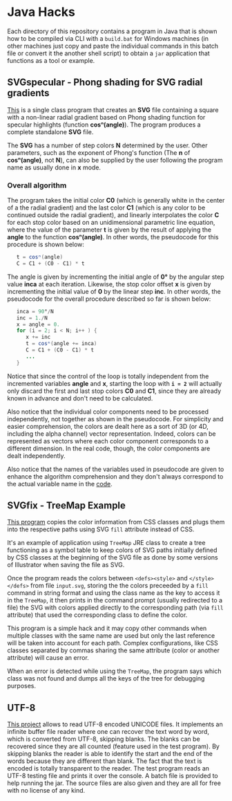 # Java Hacks

Each directory of this repository contains a program in Java that is shown how to be compiled 
via CLI with a `build.bat` for Windows machines (in other machines just copy and paste the 
individual commands in this batch file or convert it the another shell script) to obtain a 
`jar` application that functions as a tool or example.

## SVGspecular - Phong shading for SVG radial gradients

[This](SVGspecular) is a single class program that creates an **SVG** file containing a square 
with a non-linear radial gradient based on Phong shading function for specular highlights 
(function **cosⁿ(angle)**). The program produces a complete standalone **SVG** file.

The **SVG** has a number of step colors **N** determined by the user. Other parameters, such as the
exponent of Phong's function (The **n** of **cosⁿ(angle)**, not **N**), can also be supplied by the 
user following the program name as usually done in **x** mode.

### Overall algorithm

The program takes the initial color **C0** (which is generally white in the center of a the radial
gradient) and the last color **C1** (which is any color to be continued outside the radial gradient),
and linearly interpolates the color **C** for each stop color based on an unidimensional parametric
line equation, where the value of the parameter **t** is given by the result of applying the **angle**
to the function **cosⁿ(angle)**. In other words, the pseudocode for this procedure is shown below:

``` Java
   t = cosⁿ(angle)
   C = C1 + (C0 - C1) * t
```

The angle is given by incrementing the initial angle of **0°** by the angular step value **inca** at 
each iteration. Likewise, the stop color offset **x** is given by incrementing the initial value of
**0** by the linear step **inc**. In other words, the pseudocode for the overall procedure described 
so far is shown below:

``` Java
   inca = 90°/N
   inc = 1./N
   x = angle = 0.
   for (i = 2; i < N; i++ ) {
      x += inc
      t = cosⁿ(angle += inca)
      C = C1 + (C0 - C1) * t
      ...
   }
```

Notice that since the control of the loop is totally independent from the incremented variables **angle**
and **x**, starting the loop with **`i = 2`** will actually only discard the first and last stop colors 
**C0** and **C1**, since they are already known in advance and don't need to be calculated.

Also notice that the individual color components need to be processed independently, not together as shown 
in the pseudocode. For simplicity and easier comprehension, the colors are dealt here as a sort of 3D (or 
4D, including the alpha channel) vector representation. Indeed, colors can be represented as vectors where each 
color component corresponds to a different dimension. In the real code, though, the color components are 
dealt independently.

Also notice that the names of the variables used in pseudocode are given to enhance the algorithm comprehension
and they don't always correspond to the actual variable name in the [code](SVGspecular/SVGspecular.java).

## SVGfix - TreeMap Example

[This program](SVGfix) copies the color information from CSS classes and plugs them into the
respective paths using SVG `fill` attribute instead of CSS.

It's an example of application using `TreeMap` JRE class to create a tree
functioning as a symbol table to keep colors of SVG paths initially defined by CSS classes at 
the beginning of the SVG file as done by some versions of Illustrator when saving the file as SVG.

Once the program reads the colors between `<defs><style>` and  `</style></defs>` from file `input.svg`,
storing the the colors preceeded by a `fill` command in string format and using the class name as the key 
to access it in the `TreeMap`, it then prints in the command prompt (usually redirected to a file) the SVG
with colors applied directly to the corresponding path (via `fill` attribute) that used the corresponding 
class to define the color.

This program is a simple hack and it may copy other commands when multiple classes with the same name are
used but only the last reference will be taken into account for each path. Complex configurations, like 
CSS classes separated by commas sharing the same attribute (color or another attribute) will cause an error.

When an error is detected while using the `TreeMap`, the program says which class was not found and dumps all 
the keys of the tree for debugging purposes.

## UTF-8

[This project](UTF-8) allows to read UTF-8 encoded UNICODE files. It implements an infinite buffer file 
reader where one can recover the text word by word, which is converted from UTF-8, skipping blanks. 
The blanks can be recovered since they are all counted (feature used in the test program). By skipping 
blanks the reader is able to identify the start and the end of the words because they are different 
than blank. The fact that the text is encoded is totally transparent to the reader. The test program 
reads an UTF-8 testing file and prints it over the console. A batch file is provided to help running
the jar. The source files are also given and they are all for free with no license of any kind. 



